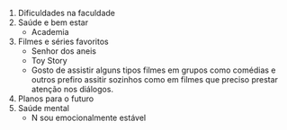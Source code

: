 
1. Dificuldades na faculdade
2. Saúde e bem estar
	 -  Academia
3. Filmes e séries favoritos 
	- Senhor dos aneis
	- Toy Story
	- Gosto de assistir alguns tipos filmes em grupos como comédias e outros prefiro assitir sozinhos como em filmes que preciso prestar atenção nos diálogos.
4. Planos para o futuro
5. Saúde mental
	 -  N sou emocionalmente estável   

